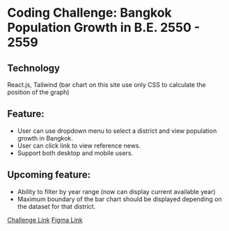 # Coding Challenge: Bangkok Population Growth in B.E. 2550 - 2559

## Technology

React.js, Tailwind (bar chart on this site use
only CSS to calculate the position of the graph)

## Feature:

- User can use dropdown menu to select a district
  and view population growth in Bangkok.
- User can click link to view reference news.
- Support both desktop and mobile users.

## Upcoming feature:

- Ability to filter by year range (now can display
  current available year)
- Maximum boundary of the bar chart should be
  displayed depending on the dataset for that
  district.

[Challenge Link](https://bmlpu.notion.site/Coding-Challenge-Bangkok-Population-Growth-in-B-E-2550-2559-3e2837ed49624c50bddb180eb7bc2bad)
[Figma Link](https://www.figma.com/file/WyPVdukKpA1GhKz3ikVjtY/Bangkok-Population-Growth?node-id=0%3A1&t=gGyjKWsflvVDRrP3-1)
